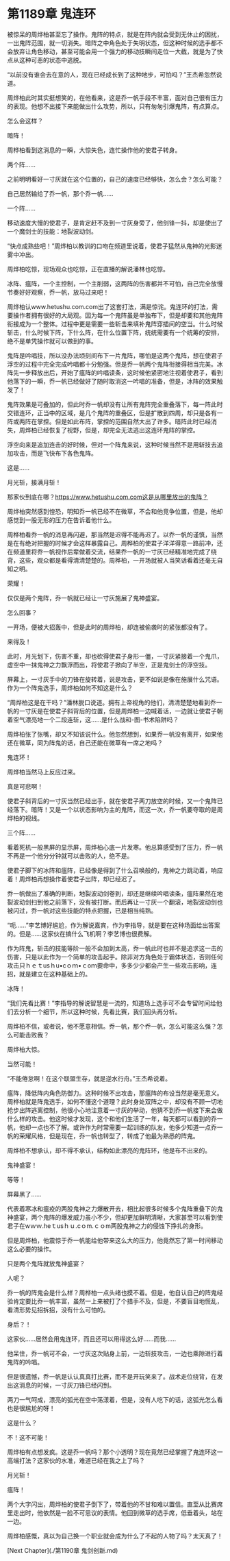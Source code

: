 # 第1189章 鬼连环

被惊呆的周烨柏甚至忘了操作。鬼阵的特点，就是在阵内就会受到无休止的困扰，一出鬼阵范围，就一切消失。暗阵之中角色处于失明状态，但这种时候的选手都不会放弃让角色移动，甚至可能会用一个强力的移动技瞬间走位一大截，就是为了快点从这种可恶的状态中逃脱。

“以前没有谁会去在意的人，现在已经成长到了这种地步，可怕吗？”王杰希忽然说道。

周烨柏此时其实挺想笑的，在他看来，这是乔一帆手段不丰富，面对自己很有压力的表现。他想不出接下来能做出什么攻势，所以，只有匆匆引爆鬼阵，有点算点。

怎么会这样？

暗阵！

周桦柏看到这消息的一瞬，大惊失色，连忙操作他的使君子转身。

两个阵……

之前明明看好一寸灰就在这个位置的，自己的速度已经够快，怎么会？怎么可能？

自己居然输给了乔一帆，那个乔一帆……

一个阵……

移动速度大慢的使君子，是肯定赶不及到一寸灰身旁了，他剑锋一抖，却是使出了一个魔剑士的技能：地裂波动剑。

“快点成熟些吧！”周烨柏以教训的口吻在频道里说着，使君子猛然从鬼神的光影迷雾中冲出。

周烨柏吃惊，现场观众也吃惊，正在直播的解说潘林也吃惊。

冰阵、瘟阵，一个主控制，一个主削弱，这两阵的伤害都并不可怕，自己完全放慢节奏好好观察，乔一帆，放马过来吧！

周烨柏认www.hetushu.com.com出了这套打法，满是惊诧。鬼连环的打法，需要操作者拥有很好的大局观。因为每一个鬼阵虽是单独布下，但是却要和其他鬼阵衔接成为一个整体。过程中更是需要一些斩击来填补鬼阵穿插间的空当。什么时候斩击，什么时候下阵，下什么阵，在什么位置下阵，统统需要有一个统筹的安排，绝不是单凭操作就可以做到的事。

鬼阵是吟唱技，所以没办法顷刻间布下一片鬼阵，哪怕是这两个鬼阵，想在使君子浮空的过程中完全完成吟唱都十分勉强。但是乔一帆两个鬼阵衔接得相当完美。冰阵先一步释放出后，开始了瘟阵的吟唱读条，这时候他紧密地注视着使君子，看到他落下的一瞬，乔一帆已经做好了随时取消这一吟唱的准备，但是，冰阵的效果触发了！

鬼阵效果是可叠加的，但此时乔一帆却没有让所有鬼阵完全重叠落下，每一阵此时交错连环，正当中的区域，是几个鬼阵的重叠区，但是扩散到四周，却只是各有一阵或两阵在掌控。但是如此布阵，掌控的范围自然大出了许多。暗阵此时已经消失，周烨柏已经恢复了视野，但是，却完全无法逃出这连环鬼阵的掌控。

浮空向来是追加连击的好时候，但对一个阵鬼来说，这种时候当然不是用斩技去追加攻击，而是飞快布下各色鬼阵。

这是……

月光斩，接满月斩！

那家伙到底在哪？https://www.hetushu.com.com这是从哪里放出的鬼阵？

周烨柏突然感到惶恐，明知乔一帆已经不在微草，不会和他竞争位置，但是，他却感觉到一股无形的压力在告诉着他什么。

周桦柏看乔一帆的消息再闪避，那当然是迟得不能再迟了。以乔一帆的谨慎，当然是在有绝对把握的时候才会这样暴露自己。周桦柏的使君子洋洋得意一路前冲，还在频道里将乔一帆视作后辈做着交流，结果乔一帆的一寸灰已经精准地完成了绕背，这些，观众都是看得清清楚楚的。周桦柏，一开场就被人当笑话看着还毫无自知之明。

荣耀！

仅仅是两个鬼阵，乔一帆就已经让一寸灰施展了鬼神盛宴。

怎么回事？

一开场，便被大招轰中，但是此时的周烨柏，却连被偷袭时的紧张都没有了。

来得及！

此时，月光划下，伤害不重，却也砍得使君子身形一僵，一寸灰紧接着一个鬼爪，虚空中一抹鬼神之力飘浮而出，将使君子掀向了半空，正是鬼剑士的浮空技。

屏幕上，一寸灰手中的刀锋在旋转着，说是攻击，更不如说是像在施展什么咒语。作为一个阵鬼选手，周烨柏如何不知这是什么？

“周烨柏这是在干吗？”潘林脱口说道。拥有上帝视角的他们，清清楚楚地看到乔一帆的一寸灰是在使君子斜背后的位置，但是周烨柏一边喊着话，一边就让使君子朝着空气漂亮地一个二段连斩，这……是什么战和-图-书术陷阱吗？

周烨柏张了张嘴，却又不知该说什么。他忽然想到，如果乔一帆没有离开，如果他还在微草，同为阵鬼的话，自己还能在微草有一席之地吗？

鬼连环！

周烨柏当然马上反应过来。

真是可悲啊！

使君子斜背后的一寸灰当然已经出手，就在使君子两刀放空的时候，又一个鬼阵已经落下。暗阵！又是一个以状态影响为主的鬼阵，而这一次，乔一帆要夺取的是周烨柏的视线。

三个阵……

看着死机一般黑屏的显示屏，周烨柏心底一片发寒。他总算感受到了压力，乔一帆不再是一个他分分钟就可以击败的人，绝不是。

使君子脚下的冰阵和瘟阵，已经像是得到了什么召唤般的，鬼神之力跳动着，响应着！周烨柏再想操作着使君子出阵，却已经迟了。

乔一帆做出了准确的判断，地裂波动剑卷到，却还是继续吟唱读条，瘟阵果然在地裂波动剑扫到他之前落下，没有被打断。而后再让一寸灰一个翻滚，地裂波动剑也被闪过，乔一帆对这些技能的特点把握，已是相当纯熟。

“呃……”李艺博好尴尬，作为解说嘉宾，作为李指导，就是要在这种场面给出答案的。但是……这家伙在搞什么飞机啊？李艺博也很费解。

作为阵鬼，斩击的技能等阶一般不会加到太高，乔一帆此时也并不是追求这一击的伤害，只是以此作为一个简单的攻击起手。除非对方角色处于霸体状态，否则任何攻击只ｈｅｔusｈu•cｏｍ•ｃoｍ要命中，多多少少都会产生一些攻击影响，连招，就是建立在这种基础上的。

冰阵！

“我们先看比赛！”李指导的解说智慧是一流的，知道场上选手可不会专留时间给他们去分析一个细节，所以这种时候，先看比赛，我们回头再分析。

周烨柏不信，或者说，他不愿意相信。乔一帆，那个乔一帆，怎么可能这么强？怎么可能击败我？

周烨柏大惊。

当然可能！

“不能倦怠啊！在这个联盟生存，就是逆水行舟。”王杰希说着。

瘟阵，降低阵内角色防御力。这种时候不出攻击，那瘟阵的布设当然是毫无意义。周桦柏就是阵鬼选手，如何不懂这个道理？此时身处双阵之中，却没有不顾一切地抢步出阵逃离控制，他很小心地注意着一寸灰的举动，他猜不到乔一帆接下来会做什么样的攻击。他这时候才发现，这个和他们生活了一年，每天都可以看到的乔一帆，他却一点也不了解。或许作为时常需要一起训练的队友，他多少知道一点乔一帆的荣耀风格，但是现在，乔一帆也转型了，转成了他最为熟悉的阵鬼。

周烨柏不想承认，却不得不承认，结构如此漂亮的鬼阵环，他是布不出来的。

鬼神盛宴！

等等！

屏幕黑了……

代表着寒冰和瘟疫的两股鬼神之力爆散开去，相比起很多时候多个鬼阵重叠下的鬼神盛宴，两个鬼阵的爆发威力虽小不少，但却更加鲜明清晰，大家甚至可以看到使君子在wｗｗ.heｔusｈｕ.cｏm.ｃｏm两股鬼神之力的侵蚀下挣扎的身形。

但是周烨柏，他震惊于乔一帆能给他带来这么大的压力，他竟然忘了第一时间移动这么必要的操作。

只是两个鬼阵就放鬼神盛宴？

人呢？

乔一帆的阵鬼会是什么样？周桦柏一点头绪也摸不着。但是，他自认自己的阵鬼经验肯定要比乔一帆丰富，虽然一上来被打了个措手不及，但是，不要盲目地慌乱，看清形势见招拆招，没有什么可怕的。

身后？！

这家伙……居然会用鬼连环，而且还可以用得这么好……而我……

他呆住，乔一帆可不会，一寸灰这次贴身上前，一边斩技攻击，一边也乘隙进行着鬼阵的吟唱。

但是很遗憾，乔一帆是认认真真打比赛，而不是开玩笑来了。战术走位绕背，在发出这消息的时候，一寸灰刀锋已经闪到。

两刀一气呵成，漂亮的弧光在空中荡漾着，但是，没有人吃下的话，这弧光怎么看也是很尴尬的呀！

这是什么？

不！这不可能！

周烨柏有点想发疯。这是乔一帆吗？那个小透明？现在竟然已经掌握了鬼连环这一高端打法？这家伙的水准，难道已经在我之上了吗？

月光斩！

瘟阵！

两个大字闪出，周烨柏的使君子倒下了，带着他的不甘和难以置信。直至从比赛席里走出时，他依然是一脸不可思议的表情。他回到微草的选手席，低垂着头，站在一边。

周烨柏感慨，真以为自己换一个职业就会成为什么了不起的人物了吗？太天真了！



[Next Chapter](./第1190章 鬼剑创新.md)